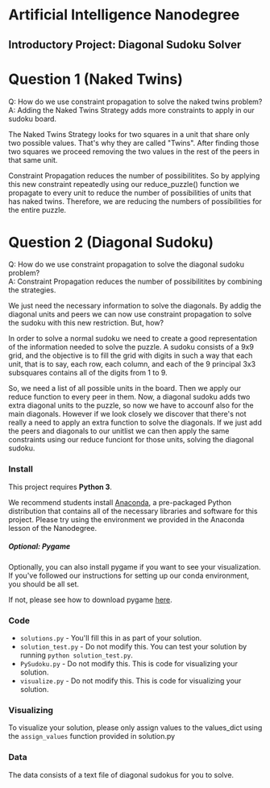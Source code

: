 # Artificial Intelligence Nanodegree
## Introductory Project: Diagonal Sudoku Solver

# Question 1 (Naked Twins)
Q: How do we use constraint propagation to solve the naked twins problem?  
A: Adding the Naked Twins Strategy adds more constraints to apply in our sudoku board.

The Naked Twins Strategy looks for two squares in a unit that share only two possible values.
That's why they are called "Twins". After finding those two squares we proceed removing the two values
in the rest of the peers in that same unit.

Constraint Propagation reduces the number of possibilitites. So by applying this new constraint
repeatedly using our reduce_puzzle() function we propagate to every unit to reduce the number of possibilities
of units that has naked twins. Therefore, we are reducing the numbers of possibilities for the entire puzzle.

# Question 2 (Diagonal Sudoku)
Q: How do we use constraint propagation to solve the diagonal sudoku problem?  
A: Constraint Propagation reduces the number of possibilitites by combining the strategies.

We just need the necessary information to solve the  diagonals.
By addig the diagonal units and peers we can now use constraint propagation
to solve the sudoku with this new restriction. But, how?

In order to solve a normal sudoku we need to create a good representation of the information needed to solve the puzzle. 
A sudoku consists of a 9x9 grid, and the objective is to fill the grid with digits in such a way that each unit, that is to say, each row, each column, and each of the 9 principal 3x3 subsquares contains all of the digits from 1 to 9.

So, we need a list of all possible units in the board. Then we apply our reduce function to every peer in them.
Now, a diagonal sudoku adds two extra diagonal units to the puzzle, so now we have to accounf also for the main diagonals.
However if we look closely we discover that there's not really a need to apply an extra function to solve the diagonals.
If we just add the peers and diagonals to our unitlist we can then apply the same constraints using our reduce funciont for those units, solving the diagonal sudoku.


### Install

This project requires **Python 3**.

We recommend students install [Anaconda](https://www.continuum.io/downloads), a pre-packaged Python distribution that contains all of the necessary libraries and software for this project. 
Please try using the environment we provided in the Anaconda lesson of the Nanodegree.

##### Optional: Pygame

Optionally, you can also install pygame if you want to see your visualization. If you've followed our instructions for setting up our conda environment, you should be all set.

If not, please see how to download pygame [here](http://www.pygame.org/download.shtml).

### Code

* `solutions.py` - You'll fill this in as part of your solution.
* `solution_test.py` - Do not modify this. You can test your solution by running `python solution_test.py`.
* `PySudoku.py` - Do not modify this. This is code for visualizing your solution.
* `visualize.py` - Do not modify this. This is code for visualizing your solution.

### Visualizing

To visualize your solution, please only assign values to the values_dict using the ```assign_values``` function provided in solution.py

### Data

The data consists of a text file of diagonal sudokus for you to solve.